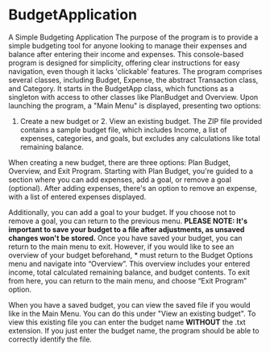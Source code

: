 # BudgetApplication
A Simple Budgeting Application
The purpose of the program is to provide a simple budgeting tool for anyone looking to manage their expenses and balance after entering their income and expenses. 
This console-based program is designed for simplicity, offering clear instructions for easy navigation, even though it lacks 'clickable' features.
The program comprises several classes, including Budget, Expense, the abstract Transaction class, and Category. It starts in the BudgetApp class, which functions as a singleton with access to other classes like PlanBudget and Overview. 
Upon launching the program, a "Main Menu" is displayed, presenting two options: 
1. Create a new budget or 2. View an existing budget. 
The ZIP file provided contains a sample budget file, which includes Income, a list of expenses, categories, and goals, but excludes any calculations like total remaining balance.

When creating a new budget, there are three options: Plan Budget, Overview, and Exit Program. Starting with Plan Budget, you're guided to a section where you can add expenses, add a goal, or remove a goal (optional). After adding expenses, there's an option to remove an expense,
with a list of entered expenses displayed.

Additionally, you can add a goal to your budget. If you choose not to remove a goal, you can return to the previous menu. **PLEASE NOTE: It's important to save your budget to a file after adjustments, as unsaved changes won't be stored.** 
Once you have saved your budget, you can return to the main menu to exit. However, if you would like to see an overview of your budget beforehand, * must return to the Budget Options menu and navigate into “Overview”.
This overview includes your entered income, total calculated remaining balance, and budget contents. To exit from here, you can return to the main menu, and choose “Exit Program” option. 

When you have a saved budget, you can view the saved file if you would like in the Main Menu. You can do this under "View an existing budget". To view this existing file you can enter the budget name **WITHOUT** the .txt extension. 
If you just enter the budget name, the program should be able to correctly identify the file. 
